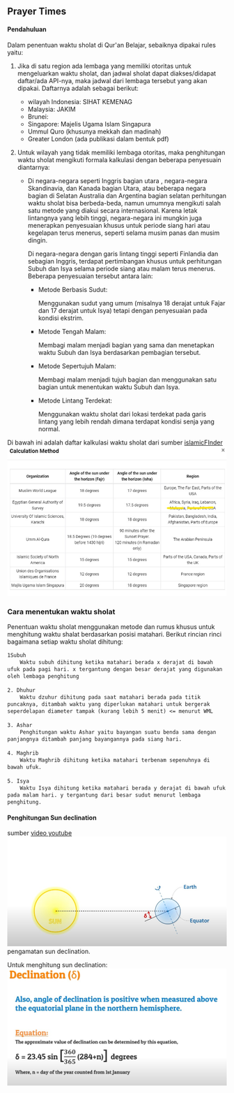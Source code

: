 ## Prayer Times

#### Pendahuluan
Dalam penentuan waktu sholat di Qur'an Belajar, sebaiknya dipakai rules yaitu:
1. Jika di satu region ada lembaga yang memiliki otoritas untuk mengeluarkan waktu sholat, dan jadwal sholat dapat diakses/didapat daftar/ada API-nya, maka jadwal dari lembaga tersebut yang akan dipakai. Daftarnya adalah sebagai berikut:
    - wilayah Indonesia: SIHAT KEMENAG
    - Malaysia: JAKIM
    - Brunei: 
    - Singapore: Majelis Ugama Islam Singapura
    - Ummul Quro (khusunya mekkah dan madinah)
    - Greater London (ada publikasi dalam bentuk pdf)

2. Untuk wilayah yang tidak memiliki lembaga otoritas, maka penghitungan waktu sholat mengikuti formala kalkulasi dengan beberapa penyesuain diantarnya:
    - Di negara-negara seperti Inggris bagian utara , negara-negara Skandinavia, dan Kanada bagian Utara, atau beberapa negara bagian di Selatan Australia dan Argentina bagian selatan  perhitungan waktu sholat bisa berbeda-beda, namun umumnya mengikuti salah satu metode yang diakui secara internasional. Karena letak lintangnya yang lebih tinggi, negara-negara ini mungkin juga menerapkan penyesuaian khusus untuk periode siang hari atau kegelapan terus menerus, seperti selama musim panas dan musim dingin.

        Di negara-negara dengan garis lintang tinggi seperti Finlandia dan sebagian Inggris, terdapat pertimbangan khusus untuk perhitungan Subuh dan Isya selama periode siang atau malam terus menerus. Beberapa penyesuaian tersebut antara lain:

        - Metode Berbasis Sudut:

            Menggunakan sudut yang umum (misalnya 18 derajat untuk Fajar dan 17 derajat untuk Isya) tetapi dengan penyesuaian pada kondisi ekstrim.
        - Metode Tengah Malam:

            Membagi malam menjadi bagian yang sama dan menetapkan waktu Subuh dan Isya berdasarkan pembagian tersebut.
        - Metode Sepertujuh Malam:

            Membagi malam menjadi tujuh bagian dan menggunakan satu bagian untuk menentukan waktu Subuh dan Isya.
        - Metode Lintang Terdekat:

            Menggunakan waktu sholat dari lokasi terdekat pada garis lintang yang lebih rendah dimana terdapat kondisi senja yang normal.


Di bawah ini adalah daftar kalkulasi waktu sholat dari sumber [islamicFInder](https://islamicfinder.org)
![daftar list kalkulasi sudut sholat](list_of_methods.jpg "Daftar cara penghitungan sudut sholat")



### Cara menentukan waktu sholat

Penentuan waktu sholat menggunakan metode dan rumus khusus untuk menghitung waktu shalat berdasarkan posisi matahari. Berikut rincian rinci bagaimana setiap waktu sholat dihitung:

    1Subuh
        Waktu subuh dihitung ketika matahari berada x derajat di bawah ufuk pada pagi hari. x tergantung dengan besar derajat yang digunakan oleh lembaga penghitung

    2. Dhuhur
        Waktu dzuhur dihitung pada saat matahari berada pada titik puncaknya, ditambah waktu yang diperlukan matahari untuk bergerak seperdelapan diameter tampak (kurang lebih 5 menit) <= menurut WML

    3. Ashar
        Penghitungan waktu Ashar yaitu bayangan suatu benda sama dengan panjangnya ditambah panjang bayangannya pada siang hari.

    4. Maghrib
        Waktu Maghrib dihitung ketika matahari terbenam sepenuhnya di bawah ufuk.

    5. Isya
        Waktu Isya dihitung ketika matahari berada y derajat di bawah ufuk pada malam hari. y tergantung dari besar sudut menurut lembaga penghitung.


#### Penghitungan Sun declination

sumber [video youtube](https://www.youtube.com/watch?v=ZALVBxzmPIk)
![Sun declination](sun_declination.jpg "Sun declination")
pengamatan sun declination.

Untuk menghitung sun declination:
![sun declination calculation](sun_declination_calculation.jpg "Penghitungan Sun Declination (aproksimasi)")